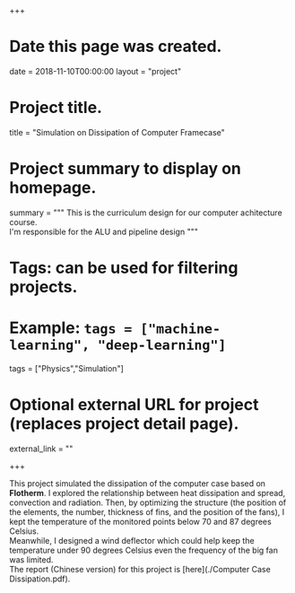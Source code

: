 +++
# Date this page was created.
date = 2018-11-10T00:00:00
layout = "project"

# Project title.
title = "Simulation on Dissipation of Computer Framecase"

# Project summary to display on homepage.
summary = """
 This is the curriculum design for our computer achitecture course.<br>
 I'm responsible for the ALU and pipeline design
 """

# Tags: can be used for filtering projects.
# Example: `tags = ["machine-learning", "deep-learning"]`
tags = ["Physics","Simulation"]

# Optional external URL for project (replaces project detail page).
external_link = ""

+++

This project simulated the dissipation of the computer case based on **Flotherm**. I explored 
the relationship between heat dissipation and spread, convection and radiation.
Then, by optimizing the structure (the position of the elements, the number, thickness of fins, and
the position of the fans), I kept the temperature of the monitored points below 70 and 87 degrees Celsius.
<br>
Meanwhile, I designed a wind deflector which could help keep the temperature under 90 degrees Celsius even
the frequency of the big fan was limited. <br>
The report (Chinese version) for this project is [here](./Computer Case Dissipation.pdf).
